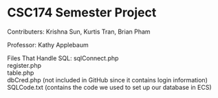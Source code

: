 # CSC174 Semester Project
Contributers:
Krishna Sun, Kurtis Tran, Brian Pham

Professor:
Kathy Applebaum

Files That Handle SQL:
sqlConnect.php <br />
register.php <br />
table.php <br />
dbCred.php (not included in GitHub since it contains login information) <br />
SQLCode.txt (contains the code we used to set up our database in ECS) <br />